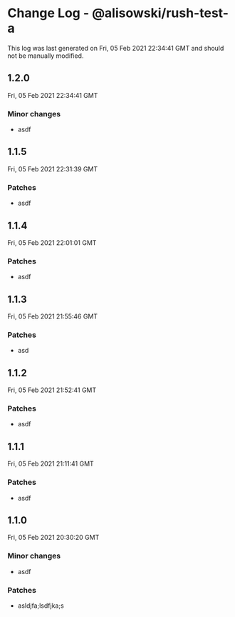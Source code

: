 # Change Log - @alisowski/rush-test-a

This log was last generated on Fri, 05 Feb 2021 22:34:41 GMT and should not be manually modified.

## 1.2.0
Fri, 05 Feb 2021 22:34:41 GMT

### Minor changes

- asdf

## 1.1.5
Fri, 05 Feb 2021 22:31:39 GMT

### Patches

- asdf

## 1.1.4
Fri, 05 Feb 2021 22:01:01 GMT

### Patches

- asdf

## 1.1.3
Fri, 05 Feb 2021 21:55:46 GMT

### Patches

- asd

## 1.1.2
Fri, 05 Feb 2021 21:52:41 GMT

### Patches

- asdf

## 1.1.1
Fri, 05 Feb 2021 21:11:41 GMT

### Patches

- asdf

## 1.1.0
Fri, 05 Feb 2021 20:30:20 GMT

### Minor changes

- asdf

### Patches

- asldjfa;lsdfjka;s

